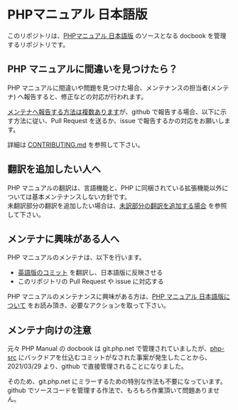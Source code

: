 # PHPマニュアル 日本語版

このリポジトリは、[PHPマニュアル 日本語版](https://www.php.net/manual/ja/) のソースとなる docbook を管理するリポジトリです。

## PHP マニュアルに間違いを見つけたら？

PHP マニュアルに間違いや問題を見つけた場合、メンテナンスの担当者(メンテナ) へ報告すると、修正などの対応が行われます。  

[メンテナへ報告する方法は複数あります](https://github.com/php/doc-ja/blob/master/README_About_ThisManual.md#php-%E3%83%9E%E3%83%8B%E3%83%A5%E3%82%A2%E3%83%AB-%E3%81%AB%E9%96%93%E9%81%95%E3%81%84%E3%82%92%E8%A6%8B%E3%81%A4%E3%81%91%E3%81%9F%E3%82%89)が、github で報告する場合、以下に示す方法に従い、Pull Request を送るか、issue で報告するかの対応をお願いします。

詳細は [CONTRIBUTING.md](https://github.com/php/doc-ja/blob/master/CONTRIBUTING.md) を参照して下さい。

## 翻訳を追加したい人へ

PHP マニュアルの翻訳は、言語機能と、PHP に同梱されている拡張機能以外については基本メンテナンスしない方針です。  
未翻訳部分の翻訳を追加したい場合は、[未訳部分の翻訳を追加する場合]() を参照して下さい。

## メンテナに興味がある人へ

PHP マニュアルのメンテナは、以下を行います。

* [英語版のコミット](https://github.com/php/doc-en/commits/master) を翻訳し、日本語版に反映させる
* このリポジトリの Pull Request や issue に対応する

PHP マニュアルのメンテナンスに興味がある方は、[PHP マニュアル 日本語版について](https://github.com/php/doc-ja/blob/master/README_About_ThisManual.md) をお読み頂き、必要なアクションを取って下さい。

## メンテナ向けの注意

元々 PHP Manual の docbook は git.php.net で管理されていましたが、[php-src](https://github.com/php/php-src) にバックドアを仕込むコミットがなされた事案が発生したことから、2021/03/29 より、github で直接管理されることになりました。

そのため、git.php.net にミラーするための特別な作法も不要になっています。github でソースコードを管理する作法で、もろもろ作業頂いて問題ありません。
